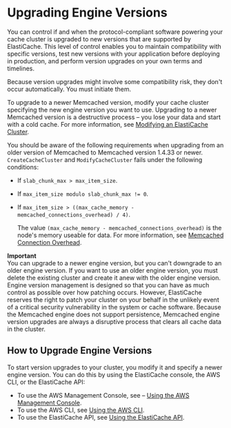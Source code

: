# Upgrading Engine Versions<a name="VersionManagement"></a>

You can control if and when the protocol\-compliant software powering your cache cluster is upgraded to new versions that are supported by ElastiCache\. This level of control enables you to maintain compatibility with specific versions, test new versions with your application before deploying in production, and perform version upgrades on your own terms and timelines\.

Because version upgrades might involve some compatibility risk, they don't occur automatically\. You must initiate them\. 

To upgrade to a newer Memcached version, modify your cache cluster specifying the new engine version you want to use\. Upgrading to a newer Memcached version is a destructive process – you lose your data and start with a cold cache\. For more information, see [Modifying an ElastiCache Cluster](Clusters.Modify.md)\.

You should be aware of the following requirements when upgrading from an older version of Memcached to Memcached version 1\.4\.33 or newer\. `CreateCacheCluster` and `ModifyCacheCluster` fails under the following conditions:
+ If `slab_chunk_max > max_item_size`\.
+ If `max_item_size modulo slab_chunk_max != 0`\.
+ If `max_item_size > ((max_cache_memory - memcached_connections_overhead) / 4)`\.

  The value `(max_cache_memory - memcached_connections_overhead)` is the node's memory useable for data\. For more information, see [Memcached Connection Overhead](ParameterGroups.Memcached.md#ParameterGroups.Memcached.Overhead)\.

**Important**  
You can upgrade to a newer engine version, but you can't downgrade to an older engine version\. If you want to use an older engine version, you must delete the existing cluster and create it anew with the older engine version\. 
Engine version management is designed so that you can have as much control as possible over how patching occurs\. However, ElastiCache reserves the right to patch your cluster on your behalf in the unlikely event of a critical security vulnerability in the system or cache software\.
Because the Memcached engine does not support persistence, Memcached engine version upgrades are always a disruptive process that clears all cache data in the cluster\.

## How to Upgrade Engine Versions<a name="VersionManagement.HowTo"></a>

To start version upgrades to your cluster, you modify it and specify a newer engine version\. You can do this by using the ElastiCache console, the AWS CLI, or the ElastiCache API:
+ To use the AWS Management Console, see – [Using the AWS Management Console](Clusters.Modify.md#Clusters.Modify.CON)\.
+ To use the AWS CLI, see [Using the AWS CLI](Clusters.Modify.md#Clusters.Modify.CLI)\.
+ To use the ElastiCache API, see [Using the ElastiCache API](Clusters.Modify.md#Clusters.Modify.API)\.